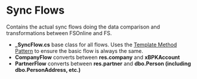 ﻿# Sync Flows

Contains the actual sync flows doing the data comparison and transformations
between FSOnline and FS.

- **_SyncFlow.cs** base class for all flows. Uses the [Template Method Pattern](https://en.wikipedia.org/wiki/Template_method_pattern)
  to ensure the basic flow is always the same.
- **CompanyFlow** converts between **res.company** and **xBPKAccount** 
- **PartnerFlow** converts between **res.partner** and **dbo.Person (including dbo.PersonAddress, etc.)**
